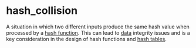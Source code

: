 # hash_collision

A situation in which two different inputs produce the same hash value when processed by a [hash function](mathematics/hash_function). This can lead to [data](computer_science/data) integrity issues and is a key consideration in the design of hash functions and [hash tables](computer_science/hash_table).
